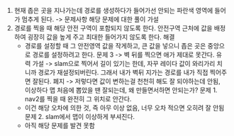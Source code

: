 1. 현재 좁은 곳을 지나가는데 경로를 생성하다가 들어가선 안되는 파란색 영역에 들어가 멈추게 된다. -> 문제사항
해당 문제에 대한 풀이 가설
1. 경로를 찍을 때 해당 안전 구역이 포함되지 않도록 한다. 
    안전구역 근처에 값을 배정하여 굉장히 값을 높게 주고 최대한 들어가지 않도록 한다.
해결
    - 경로를 설정할 때 그 안전영역 값을 작게하고, 큰 값을 넣으니 좁은 곳은 중앙으로 경로를 설정하려고 한다.
문제 3 -> 벽 뒤를 찍으면 애가 제대로 못간다.
유력 가설 -> slam으로 찍어서 길이 있기는 한데, 자꾸 레이다 값이 와리가리 치니까 경로가 재설정되버린다. 그래서 내가 벽뒤 지가는 경로를 내가 직접 찍어주면 잘된다.
폐지 -> 저렇다면 값이 변하는걸 천천히 해도 잘 되야하는데 안됨, 이상하다 맵 처음에 뽑았을 땐 잘되는데, 왜 만들면서하면 안되는가?
문제 1. nav2를 찍을 때 완전히 그 위치로 안간다.
    - 이건 해당 오차에 의한 것, 즉 아무 이상 없음, 너무 오차 적으면 오히려 잘 안됨
문제 2. slam에서 맵이 이상하게 부셔진다.
    - 아직 해당 문제를 발견 못함

